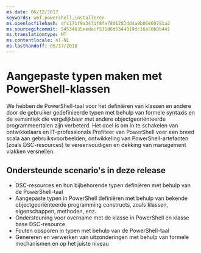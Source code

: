 ```yaml
---
ms.date: 06/12/2017
keywords: wmf,powershell,installeren
ms.openlocfilehash: dfc171f9a3471f8fe7801283dd4a9b06860781a2
ms.sourcegitcommit: 54534635eedacf531d8d6344019dc16a50b8b441
ms.translationtype: MT
ms.contentlocale: nl-NL
ms.lasthandoff: 05/17/2018
---
```

# <a name="creating-custom-types-using-powershell-classes"></a>Aangepaste typen maken met PowerShell-klassen

We hebben de PowerShell-taal voor het definiëren van klassen en andere door de gebruiker gedefinieerde typen met behulp van formele syntaxis en de semantiek die vergelijkbaar met andere objectgeoriënteerde programmeertalen zijn verbeterd. Het doel is om in te schakelen van ontwikkelaars en IT-professionals Profiteer van PowerShell voor een breed scala aan gebruiksvoorbeelden, ontwikkeling van PowerShell-artefacten (zoals DSC-resources) te vereenvoudigen en dekking van management vlakken versnellen.

## <a name="supported-scenarios-in-this-release"></a>Ondersteunde scenario's in deze release

-   DSC-resources en hun bijbehorende typen definiëren met behulp van de PowerShell-taal
-   Aangepaste typen in PowerShell definiëren met behulp van bekende objectgeoriënteerde programming constructs, zoals klassen, eigenschappen, methoden, enz.
-   Ondersteuning voor overname met de klasse in PowerShell en klasse base DSC-resource
-   Fouten opsporen in typen met behulp van de PowerShell-taal
-   Genereren en verwerken van uitzonderingen met behulp van formele mechanismen en op het juiste niveau
